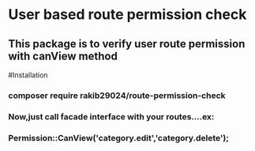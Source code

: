 # User based route permission check

## This package is to verify user route permission with canView method

#Installation

### composer require rakib29024/route-permission-check

### Now,just call facade interface with your routes....ex:
### Permission::CanView('category.edit','category.delete');